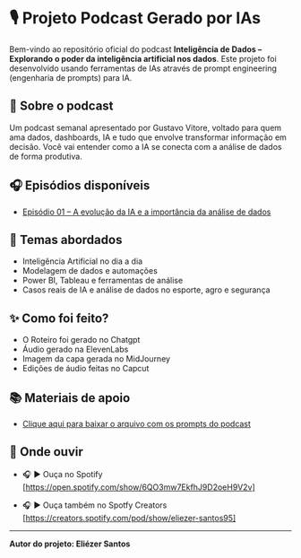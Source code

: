 # 🎙️ Projeto Podcast Gerado por IAs

Bem-vindo ao repositório oficial do podcast **Inteligência de Dados – Explorando o poder da inteligência artificial nos dados**.
Este projeto foi desenvolvido usando ferramentas de IAs através de prompt engineering (engenharia de prompts) para IA.

## 📌 Sobre o podcast
Um podcast semanal apresentado por Gustavo Vitore, voltado para quem ama dados, dashboards, IA e tudo que envolve transformar informação em decisão.
Você vai entender como a IA se conecta com a análise de dados de forma produtiva.

## 🎧 Episódios disponíveis
- [Episódio 01 – A evolução da IA e a importância da análise de dados]( https://open.spotify.com/show/6QO3mw7EkfhJ9D2oeH9V2v)

## 🧠 Temas abordados
- Inteligência Artificial no dia a dia
- Modelagem de dados e automações
- Power BI, Tableau e ferramentas de análise
- Casos reais de IA e análise de dados no esporte, agro e segurança

## ✨ Como foi feito?
- O Roteiro foi gerado no Chatgpt
- Áudio gerado na ElevenLabs
- Imagem da capa gerada no MidJourney
- Edições de áudio feitas no Capcut

## 📚 Materiais de apoio
- [Clique aqui para baixar o arquivo com os prompts do podcast](https://github.com/eliezerbh/Inteligencia-de-Dados/blob/main/Prompts%20Podcast%20As.docx)

## 🔗 Onde ouvir
- 🎧 ▶️ Ouça no Spotify [https://open.spotify.com/show/6QO3mw7EkfhJ9D2oeH9V2v]

- 🎧 ▶️ Ouça também no Spotfy Creators [https://creators.spotify.com/pod/show/eliezer-santos95]

---

**Autor do projeto: Eliézer Santos**
